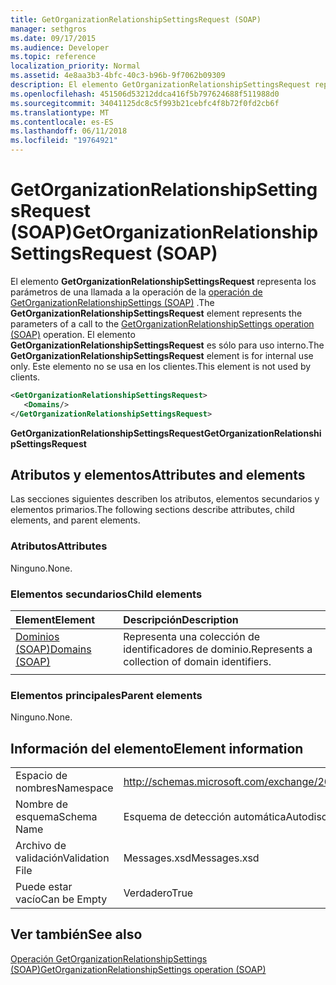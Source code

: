 ```yaml
---
title: GetOrganizationRelationshipSettingsRequest (SOAP)
manager: sethgros
ms.date: 09/17/2015
ms.audience: Developer
ms.topic: reference
localization_priority: Normal
ms.assetid: 4e8aa3b3-4bfc-40c3-b96b-9f7062b09309
description: El elemento GetOrganizationRelationshipSettingsRequest representa los parámetros de una llamada a la operación de operación (SOAP) GetOrganizationRelationshipSettings. El elemento GetOrganizationRelationshipSettingsRequest es sólo para uso interno. Este elemento no se usa en los clientes.
ms.openlocfilehash: 451506d53212ddca416f5b797624688f511988d0
ms.sourcegitcommit: 34041125dc8c5f993b21cebfc4f8b72f0fd2cb6f
ms.translationtype: MT
ms.contentlocale: es-ES
ms.lasthandoff: 06/11/2018
ms.locfileid: "19764921"
---
```

# <a name="getorganizationrelationshipsettingsrequest-soap"></a><span data-ttu-id="41a48-105">GetOrganizationRelationshipSettingsRequest (SOAP)</span><span class="sxs-lookup"><span data-stu-id="41a48-105">GetOrganizationRelationshipSettingsRequest (SOAP)</span></span>

<span data-ttu-id="41a48-106">El elemento **GetOrganizationRelationshipSettingsRequest** representa los parámetros de una llamada a la operación de la [operación de GetOrganizationRelationshipSettings (SOAP)](getorganizationrelationshipsettings-operation-soap.md) .</span><span class="sxs-lookup"><span data-stu-id="41a48-106">The **GetOrganizationRelationshipSettingsRequest** element represents the parameters of a call to the [GetOrganizationRelationshipSettings operation (SOAP)](getorganizationrelationshipsettings-operation-soap.md) operation.</span></span> <span data-ttu-id="41a48-107">El elemento **GetOrganizationRelationshipSettingsRequest** es sólo para uso interno.</span><span class="sxs-lookup"><span data-stu-id="41a48-107">The **GetOrganizationRelationshipSettingsRequest** element is for internal use only.</span></span> <span data-ttu-id="41a48-108">Este elemento no se usa en los clientes.</span><span class="sxs-lookup"><span data-stu-id="41a48-108">This element is not used by clients.</span></span> 
  
```XML
<GetOrganizationRelationshipSettingsRequest>
   <Domains/>
</GetOrganizationRelationshipSettingsRequest>
```

 <span data-ttu-id="41a48-109">**GetOrganizationRelationshipSettingsRequest**</span><span class="sxs-lookup"><span data-stu-id="41a48-109">**GetOrganizationRelationshipSettingsRequest**</span></span>
## <a name="attributes-and-elements"></a><span data-ttu-id="41a48-110">Atributos y elementos</span><span class="sxs-lookup"><span data-stu-id="41a48-110">Attributes and elements</span></span>

<span data-ttu-id="41a48-111">Las secciones siguientes describen los atributos, elementos secundarios y elementos primarios.</span><span class="sxs-lookup"><span data-stu-id="41a48-111">The following sections describe attributes, child elements, and parent elements.</span></span>
  
### <a name="attributes"></a><span data-ttu-id="41a48-112">Atributos</span><span class="sxs-lookup"><span data-stu-id="41a48-112">Attributes</span></span>

<span data-ttu-id="41a48-113">Ninguno.</span><span class="sxs-lookup"><span data-stu-id="41a48-113">None.</span></span>
  
### <a name="child-elements"></a><span data-ttu-id="41a48-114">Elementos secundarios</span><span class="sxs-lookup"><span data-stu-id="41a48-114">Child elements</span></span>

|<span data-ttu-id="41a48-115">**Element**</span><span class="sxs-lookup"><span data-stu-id="41a48-115">**Element**</span></span>|<span data-ttu-id="41a48-116">**Descripción**</span><span class="sxs-lookup"><span data-stu-id="41a48-116">**Description**</span></span>|
|:-----|:-----|
|[<span data-ttu-id="41a48-117">Dominios (SOAP)</span><span class="sxs-lookup"><span data-stu-id="41a48-117">Domains (SOAP)</span></span>](domains-soap.md) <br/> |<span data-ttu-id="41a48-118">Representa una colección de identificadores de dominio.</span><span class="sxs-lookup"><span data-stu-id="41a48-118">Represents a collection of domain identifiers.</span></span>  <br/> |
|||
   
### <a name="parent-elements"></a><span data-ttu-id="41a48-119">Elementos principales</span><span class="sxs-lookup"><span data-stu-id="41a48-119">Parent elements</span></span>

<span data-ttu-id="41a48-120">Ninguno.</span><span class="sxs-lookup"><span data-stu-id="41a48-120">None.</span></span>
  
## <a name="element-information"></a><span data-ttu-id="41a48-121">Información del elemento</span><span class="sxs-lookup"><span data-stu-id="41a48-121">Element information</span></span>

|||
|:-----|:-----|
|<span data-ttu-id="41a48-122">Espacio de nombres</span><span class="sxs-lookup"><span data-stu-id="41a48-122">Namespace</span></span>  <br/> |http://schemas.microsoft.com/exchange/2010/Autodiscover  <br/> |
|<span data-ttu-id="41a48-123">Nombre de esquema</span><span class="sxs-lookup"><span data-stu-id="41a48-123">Schema Name</span></span>  <br/> |<span data-ttu-id="41a48-124">Esquema de detección automática</span><span class="sxs-lookup"><span data-stu-id="41a48-124">Autodiscover schema</span></span>  <br/> |
|<span data-ttu-id="41a48-125">Archivo de validación</span><span class="sxs-lookup"><span data-stu-id="41a48-125">Validation File</span></span>  <br/> |<span data-ttu-id="41a48-126">Messages.xsd</span><span class="sxs-lookup"><span data-stu-id="41a48-126">Messages.xsd</span></span>  <br/> |
|<span data-ttu-id="41a48-127">Puede estar vacío</span><span class="sxs-lookup"><span data-stu-id="41a48-127">Can be Empty</span></span>  <br/> |<span data-ttu-id="41a48-128">Verdadero</span><span class="sxs-lookup"><span data-stu-id="41a48-128">True</span></span>  <br/> |
   
## <a name="see-also"></a><span data-ttu-id="41a48-129">Ver también</span><span class="sxs-lookup"><span data-stu-id="41a48-129">See also</span></span>



[<span data-ttu-id="41a48-130">Operación GetOrganizationRelationshipSettings (SOAP)</span><span class="sxs-lookup"><span data-stu-id="41a48-130">GetOrganizationRelationshipSettings operation (SOAP)</span></span>](getorganizationrelationshipsettings-operation-soap.md)

